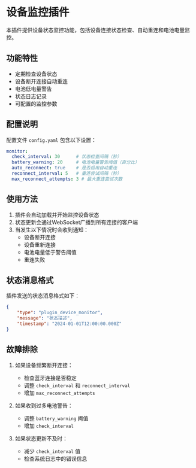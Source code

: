 # 设备监控插件

本插件提供设备状态监控功能，包括设备连接状态检查、自动重连和电池电量监控。

## 功能特性

- 定期检查设备状态
- 设备断开连接自动重连
- 电池低电量警告
- 状态日志记录
- 可配置的监控参数

## 配置说明

配置文件 `config.yaml` 包含以下设置：

```yaml
monitor:
  check_interval: 30      # 状态检查间隔（秒）
  battery_warning: 20     # 电池电量警告阈值（百分比）
  auto_reconnect: true    # 是否启用自动重连
  reconnect_interval: 5   # 重连尝试间隔（秒）
  max_reconnect_attempts: 3 # 最大重连尝试次数
```

## 使用方法

1. 插件会自动加载并开始监控设备状态
2. 状态更新会通过WebSocket广播到所有连接的客户端
3. 当发生以下情况时会收到通知：
   - 设备断开连接
   - 设备重新连接
   - 电池电量低于警告阈值
   - 重连失败

## 状态消息格式

插件发送的状态消息格式如下：

```json
{
    "type": "plugin_device_monitor",
    "message": "状态描述",
    "timestamp": "2024-01-01T12:00:00.000Z"
}
```

## 故障排除

1. 如果设备频繁断开连接：
   - 检查蓝牙连接是否稳定
   - 调整 `check_interval` 和 `reconnect_interval`
   - 增加 `max_reconnect_attempts`

2. 如果收到过多电池警告：
   - 调整 `battery_warning` 阈值
   - 增加 `check_interval`

3. 如果状态更新不及时：
   - 减少 `check_interval` 值
   - 检查系统日志中的错误信息 